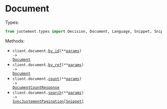 # Document

Types:

```python
from justement.types import Decision, Document, Language, Snippet, Snippets, DocumentCountResponse
```

Methods:

- <code title="get /api/document">client.document.<a href="./src/justement/resources/document.py">by_id</a>(\*\*<a href="src/justement/types/document_by_id_params.py">params</a>) -> <a href="./src/justement/types/document.py">Document</a></code>
- <code title="get /api/documentByRef">client.document.<a href="./src/justement/resources/document.py">by_ref</a>(\*\*<a href="src/justement/types/document_by_ref_params.py">params</a>) -> <a href="./src/justement/types/document.py">Document</a></code>
- <code title="get /api/count">client.document.<a href="./src/justement/resources/document.py">count</a>(\*\*<a href="src/justement/types/document_count_params.py">params</a>) -> <a href="./src/justement/types/document_count_response.py">DocumentCountResponse</a></code>
- <code title="get /api/search">client.document.<a href="./src/justement/resources/document.py">search</a>(\*\*<a href="src/justement/types/document_search_params.py">params</a>) -> <a href="./src/justement/types/snippet.py">SyncJustementPagination[Snippet]</a></code>

